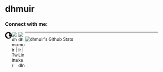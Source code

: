 # dhmuir
 

### Connect with me:

[<img align="left" alt="www.davidmuir.co.uk" width="22px" src="https://raw.githubusercontent.com/iconic/open-iconic/master/svg/globe.svg" />][website]
[<img align="left" alt="dhmuir | Twitter" width="22px" src="https://cdn.jsdelivr.net/npm/simple-icons@v3/icons/twitter.svg" />][twitter]
[<img align="left" alt="dhmuir | LinkedIn" width="22px" src="https://cdn.jsdelivr.net/npm/simple-icons@v3/icons/linkedin.svg" />][linkedin]


---

<img align="left" alt="dhmuir's Github Stats" src="https://github-readme-stats.vercel.app/api?username=dhmuir&show_icons=true&hide_border=true" />

[website]: http://www.davidmuir.co.uk
[linkedin]: https://www.linkedin.com/in/davidmuir/
[twitter]: https://twitter.com/dhmuir